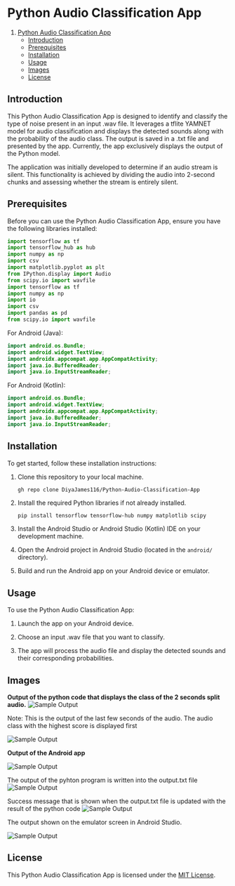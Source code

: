 # Python Audio Classification App

1. [Python Audio Classification App](#python-audio-classification-app)
   - [Introduction](#introduction)
   - [Prerequisites](#prerequisites)
   - [Installation](#installation)
   - [Usage](#usage)
   - [Images](#images)
   - [License](#license)

## Introduction

This Python Audio Classification App is designed to identify and classify the type of noise present in an input .wav file. It leverages a tflite YAMNET model for audio classification and displays the detected sounds along with the probability of the audio class. The output is saved in a .txt file and presented by the app. Currently, the app exclusively displays the output of the Python model.

The application was initially developed to determine if an audio stream is silent. This functionality is achieved by dividing the audio into 2-second chunks and assessing whether the stream is entirely silent.


## Prerequisites

Before you can use the Python Audio Classification App, ensure you have the following libraries installed:

```python
import tensorflow as tf
import tensorflow_hub as hub
import numpy as np
import csv
import matplotlib.pyplot as plt
from IPython.display import Audio
from scipy.io import wavfile
import tensorflow as tf
import numpy as np
import io
import csv
import pandas as pd
from scipy.io import wavfile
```

For Android (Java):
```java
import android.os.Bundle;
import android.widget.TextView;
import androidx.appcompat.app.AppCompatActivity;
import java.io.BufferedReader;
import java.io.InputStreamReader;
```

For Android (Kotlin):
```kotlin
import android.os.Bundle;
import android.widget.TextView;
import androidx.appcompat.app.AppCompatActivity;
import java.io.BufferedReader;
import java.io.InputStreamReader;
```

## Installation

To get started, follow these installation instructions:

1. Clone this repository to your local machine.
   ```
   gh repo clone DiyaJames116/Python-Audio-Classification-App
   ```

2. Install the required Python libraries if not already installed.
   ```bash
   pip install tensorflow tensorflow-hub numpy matplotlib scipy
   ```

3. Install the Android Studio or Android Studio (Kotlin) IDE on your development machine.

4. Open the Android project in Android Studio (located in the `android/` directory).

5. Build and run the Android app on your Android device or emulator.

## Usage

To use the Python Audio Classification App:

1. Launch the app on your Android device.

2. Choose an input .wav file that you want to classify.

3. The app will process the audio file and display the detected sounds and their corresponding probabilities.

## Images
 **Output of the python code that displays the class of the 2 seconds split audio.**
 ![Sample Output](./output/SC1.png)
 
 Note: This is the output of the last few seconds of the audio. The audio class with the highest score is displayed first
 
 ![Sample Output](./output/SC2.png)

**Output of the Android app**

![Sample Output](./output/c1.png)

The output of the pyhton program is written into the output.txt file
![Sample Output](./output/c2.png)

Success message that is shown when the output.txt file is updated with the result of the python code
![Sample Output](./output/c3.png)

The output shown on the emulator screen in Android Studio.

![Sample Output](./output/c4.png)

## License

This Python Audio Classification App is licensed under the [MIT License](LICENSE).

